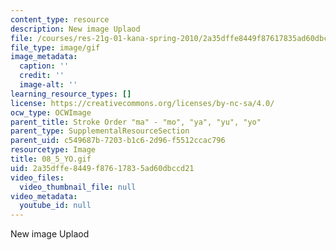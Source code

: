 ```yaml
---
content_type: resource
description: New image Uplaod
file: /courses/res-21g-01-kana-spring-2010/2a35dffe8449f87617835ad60dbccd21_08_5_YO.gif
file_type: image/gif
image_metadata:
  caption: ''
  credit: ''
  image-alt: ''
learning_resource_types: []
license: https://creativecommons.org/licenses/by-nc-sa/4.0/
ocw_type: OCWImage
parent_title: Stroke Order "ma" - "mo", "ya", "yu", "yo"
parent_type: SupplementalResourceSection
parent_uid: c549687b-7203-b1c6-2d96-f5512ccac796
resourcetype: Image
title: 08_5_YO.gif
uid: 2a35dffe-8449-f876-1783-5ad60dbccd21
video_files:
  video_thumbnail_file: null
video_metadata:
  youtube_id: null
---
```

New image Uplaod